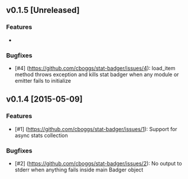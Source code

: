 ## v0.1.5 [Unreleased]
### Features
-

### Bugfixes
- [#4] (https://github.com/cboggs/stat-badger/issues/4): load_item method throws exception and kills stat badger when any module or emitter fails to initialize


## v0.1.4 [2015-05-09]

### Features
- [#1] (https://github.com/cboggs/stat-badger/issues/1): Support for async stats collection

### Bugfixes
- [#2] (https://github.com/cboggs/stat-badger/issues/2): No output to stderr when anything fails inside main Badger object
